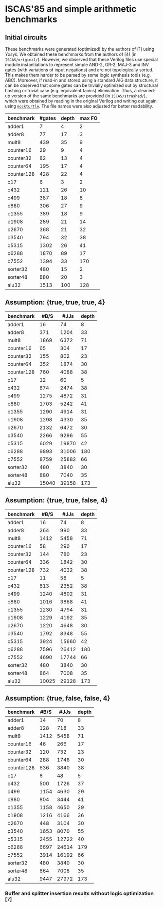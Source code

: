 # ISCAS'85 and simple arithmetic benchmarks

## Initial circuits
These benchmarks were generated (optimized) by the authors of [1] using Yosys. We obtained these benchmarks from the authors of [4] (in `ISCAS/original/`). However, we observed that these Verilog files use special module instantiations to represent simple AND-2, OR-2, MAJ-3 and INV gates (with variations of input negations) and are not topologically sorted. This makes them harder to be parsed by some logic synthesis tools (e.g. ABC). Moreover, if read-in and stored using a standard AIG data structure, it can be observed that some gates can be trivially optimized out by structural hashing or trivial case (e.g. equivalent fanins) elimination. Thus, a cleaned-up version of the same benchmarks are provided (in `ISCAS/strashed/`), which were obtained by reading in the original Verilog and writing out again using [`mockturtle`](https://github.com/lsils/mockturtle). The file names were also adjusted for better readability.

|  benchmark | #gates | depth | max FO |
| ---------- | ------ | ----- | ------ |
|     adder1 |      7 |     4 |      2 |
|     adder8 |     77 |    17 |      3 |
|      mult8 |    439 |    35 |      9 |
|  counter16 |     29 |     9 |      4 |
|  counter32 |     82 |    13 |      4 |
|  counter64 |    195 |    17 |      4 |
| counter128 |    428 |    22 |      4 |
|        c17 |      6 |     3 |      2 |
|       c432 |    121 |    26 |     10 |
|       c499 |    387 |    18 |      8 |
|       c880 |    306 |    27 |      9 |
|      c1355 |    389 |    18 |      9 |
|      c1908 |    289 |    21 |     14 |
|      c2670 |    368 |    21 |     32 |
|      c3540 |    794 |    32 |     38 |
|      c5315 |   1302 |    26 |     41 |
|      c6288 |   1870 |    89 |     17 |
|      c7552 |   1394 |    33 |    170 |
|   sorter32 |    480 |    15 |      2 |
|   sorter48 |    880 |    20 |      3 |
|      alu32 |   1513 |   100 |    128 |

## Assumption: \{true, true, true, 4\}

|  benchmark |  #B/S |  #JJs | depth |
| ---------- | ----- | ----- | ----- |
|     adder1 |    16 |    74 |     8 |
|     adder8 |   371 |  1204 |    33 |
|      mult8 |  1869 |  6372 |    71 |
|  counter16 |    65 |   304 |    17 |
|  counter32 |   155 |   802 |    23 |
|  counter64 |   352 |  1874 |    30 |
| counter128 |   760 |  4088 |    38 |
|        c17 |    12 |    60 |     5 |
|       c432 |   874 |  2474 |    38 |
|       c499 |  1275 |  4872 |    31 |
|       c880 |  1703 |  5242 |    41 |
|      c1355 |  1290 |  4914 |    31 |
|      c1908 |  1298 |  4330 |    35 |
|      c2670 |  2132 |  6472 |    30 |
|      c3540 |  2266 |  9296 |    55 |
|      c5315 |  6029 | 19870 |    42 |
|      c6288 |  9893 | 31006 |   180 |
|      c7552 |  8759 | 25882 |    66 |
|   sorter32 |   480 |  3840 |    30 |
|   sorter48 |   880 |  7040 |    35 |
|      alu32 | 15040 | 39158 |   173 |

## Assumption: \{true, true, false, 4\}

|  benchmark |  #B/S |  #JJs | depth |
| ---------- | ----- | ----- | ----- |
|     adder1 |    16 |    74 |     8 |
|     adder8 |   264 |   990 |    33 |
|      mult8 |  1412 |  5458 |    71 |
|  counter16 |    58 |   290 |    17 |
|  counter32 |   144 |   780 |    23 |
|  counter64 |   336 |  1842 |    30 |
| counter128 |   732 |  4032 |    38 |
|        c17 |    11 |    58 |     5 |
|       c432 |   813 |  2352 |    38 |
|       c499 |  1240 |  4802 |    31 |
|       c880 |  1016 |  3868 |    41 |
|      c1355 |  1230 |  4794 |    31 |
|      c1908 |  1229 |  4192 |    35 |
|      c2670 |  1220 |  4648 |    30 |
|      c3540 |  1792 |  8348 |    55 |
|      c5315 |  3924 | 15660 |    42 |
|      c6288 |  7596 | 26412 |   180 |
|      c7552 |  4690 | 17744 |    66 |
|   sorter32 |   480 |  3840 |    30 |
|   sorter48 |   864 |  7008 |    35 |
|      alu32 | 10025 | 29128 |   173 |

## Assumption: \{true, false, false, 4\}

|  benchmark | #B/S |  #JJs | depth |
| ---------- | ---- | ----- | ----- |
|     adder1 |   14 |    70 |     8 |
|     adder8 |  128 |   718 |    33 |
|      mult8 | 1412 |  5458 |    71 |
|  counter16 |   46 |   266 |    17 |
|  counter32 |  120 |   732 |    23 |
|  counter64 |  288 |  1746 |    30 |
| counter128 |  636 |  3840 |    38 |
|        c17 |    6 |    48 |     5 |
|       c432 |  500 |  1726 |    37 |
|       c499 | 1154 |  4630 |    29 |
|       c880 |  804 |  3444 |    41 |
|      c1355 | 1158 |  4650 |    29 |
|      c1908 | 1216 |  4166 |    36 |
|      c2670 |  448 |  3104 |    30 |
|      c3540 | 1653 |  8070 |    55 |
|      c5315 | 2455 | 12722 |    40 |
|      c6288 | 6697 | 24614 |   179 |
|      c7552 | 3914 | 16192 |    66 |
|   sorter32 |  480 |  3840 |    30 |
|   sorter48 |  864 |  7008 |    35 |
|      alu32 | 9447 | 27972 |   173 |

### Buffer and splitter insertion results without logic optimization [7]


